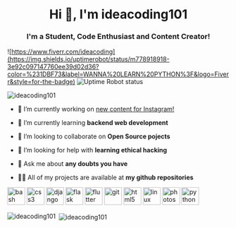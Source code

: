 
<h1 align="center">Hi 👋, I'm ideacoding101</h1>
<h3 align="center">I'm a Student, Code Enthusiast and Content Creator!</h3>

![https://www.fiverr.com/ideacoding](https://img.shields.io/uptimerobot/status/m778918918-3e92c097147760ee39d02d36?color=%231DBF73&label=WANNA%20LEARN%20PYTHON%3F&logo=Fiverr&style=for-the-badge)
![Uptime Robot status](https://img.shields.io/uptimerobot/status/m778918918-3e92c097147760ee39d02d36?color=%23E4405F&label=DAILY%20PYTHON%20CONTENT&logo=Instagram&style=for-the-badge)

<p align="left"> <img src="https://komarev.com/ghpvc/?username=ideacoding101" alt="ideacoding101" /> </p>


- 🔭 I’m currently working on [new content for Instagram!](https://www.instagram.com/ideacoding101/)

- 🌱 I’m currently learning **backend web development**

- 👯 I’m looking to collaborate on **Open Source pojects**

- 🤝 I’m looking for help with **learning ethical hacking**

- 💬 Ask me about **any doubts you have**

- 👨‍💻 All of my projects are available at **my github repositories**

<p align="left"><img src="https://www.vectorlogo.zone/logos/gnu_bash/gnu_bash-icon.svg" alt="bash" width="40" height="40"/> <img src="https://devicons.github.io/devicon/devicon.git/icons/css3/css3-original-wordmark.svg" alt="css3" width="40" height="40"/> <img src="https://devicons.github.io/devicon/devicon.git/icons/django/django-original.svg" alt="django" width="40" height="40"/> <img src="https://www.vectorlogo.zone/logos/pocoo_flask/pocoo_flask-icon.svg" alt="flask" width="40" height="40"/> <img src="https://www.vectorlogo.zone/logos/flutterio/flutterio-icon.svg" alt="flutter" width="40" height="40"/> <img src="https://www.vectorlogo.zone/logos/git-scm/git-scm-icon.svg" alt="git" width="40" height="40"/> <img src="https://devicons.github.io/devicon/devicon.git/icons/html5/html5-original-wordmark.svg" alt="html5" width="40" height="40"/> <img src="https://devicons.github.io/devicon/devicon.git/icons/linux/linux-original.svg" alt="linux" width="40" height="40"/> <img src="https://devicons.github.io/devicon/devicon.git/icons/photoshop/photoshop-plain.svg" alt="photoshop" width="40" height="40"/> <img src="https://devicons.github.io/devicon/devicon.git/icons/python/python-original.svg" alt="python" width="40" height="40"/></p><p><img align="left" src="https://github-readme-stats.vercel.app/api/top-langs/?username=ideacoding101&layout=compact&hide=html" alt="ideacoding101" /></p>

<p>&nbsp;<img align="center" src="https://github-readme-stats.vercel.app/api?username=ideacoding101&show_icons=true" alt="ideacoding101" /></p>

